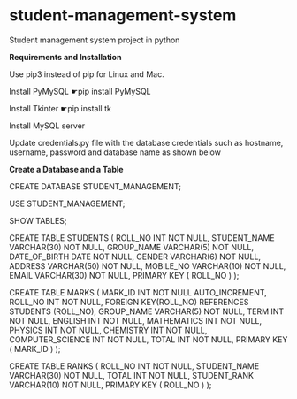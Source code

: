 # student-management-system
Student management system project in python

****Requirements and Installation****

Use pip3 instead of pip for Linux and Mac.

Install PyMySQL
☛pip install PyMySQL

Install Tkinter
☛pip install tk

Install MySQL server

Update credentials.py file with the database credentials such as hostname, username, password and database name as shown below

****Create a Database and a Table****

CREATE DATABASE STUDENT_MANAGEMENT;

USE STUDENT_MANAGEMENT;

SHOW TABLES;

CREATE TABLE STUDENTS (
	ROLL_NO INT NOT NULL,
	STUDENT_NAME VARCHAR(30) NOT NULL,
	GROUP_NAME VARCHAR(5) NOT NULL,
	DATE_OF_BIRTH DATE NOT NULL,
	GENDER VARCHAR(6) NOT NULL,
	ADDRESS VARCHAR(50) NOT NULL,
	MOBILE_NO VARCHAR(10) NOT NULL,
	EMAIL VARCHAR(30) NOT NULL,
	PRIMARY KEY ( ROLL_NO )
);

CREATE TABLE MARKS (
	MARK_ID INT NOT NULL AUTO_INCREMENT,
    ROLL_NO INT NOT NULL,
	FOREIGN KEY(ROLL_NO) REFERENCES STUDENTS (ROLL_NO),
    GROUP_NAME VARCHAR(5) NOT NULL,
    TERM INT NOT NULL,
	ENGLISH INT NOT NULL,
	MATHEMATICS INT NOT NULL,
	PHYSICS INT NOT NULL,
	CHEMISTRY INT NOT NULL,
	COMPUTER_SCIENCE INT NOT NULL,
	TOTAL INT NOT NULL,
	PRIMARY KEY ( MARK_ID )
);

CREATE TABLE RANKS (
    ROLL_NO INT NOT NULL,
	STUDENT_NAME VARCHAR(30) NOT NULL,
	TOTAL INT NOT NULL,
	STUDENT_RANK VARCHAR(10) NOT NULL,
	PRIMARY KEY ( ROLL_NO )
);

